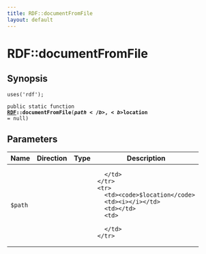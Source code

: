 ```yaml
---
title: RDF::documentFromFile
layout: default
---
```


# RDF::documentFromFile

## Synopsis

<code>uses('rdf');</code>

<code>public static function <b><a href="RDF">RDF</a>::documentFromFile</b>(<b>$path</b>, <b>$location</b> = null)</code>

## Parameters

<table>
  <thead>
    <tr>
      <th>Name</th>
      <th>Direction</th>
      <th>Type</th>
      <th>Description</th>
    </tr>
  </thead>
  <tbody>
    <tr>
      <td><code>$path</code>
      <td><i></i></td>
      <td></td>
      <td>

      </td>
    </tr>
    <tr>
      <td><code>$location</code>
      <td><i></i></td>
      <td></td>
      <td>

      </td>
    </tr>
  </tbody>
</table>


